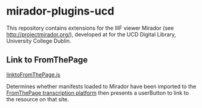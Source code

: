 # mirador-plugins-ucd

This repository contains extensions for the IIIF viewer Mirador (see http://projectmirador.org/), developed at for the UCD Digital Library, University College Dublin.

## Link to FromThePage 

[linktoFromThePage.js](https://github.com/jbhoward-dublin/mirador-plugins-ucd/tree/master/linktoFromThePage)

Determines whether manifests loaded to Mirador have been imported to the [FromThePage transcription platform](http://fromthepage.com/) then presents a userButton to link to the resource on that site.
